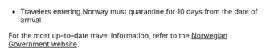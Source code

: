 - Travelers entering Norway must quarantine for 10 days from the date of arrival

For the most up–to–date travel information, refer to the [Norwegian Government website](https://www.regjeringen.no/en/topics/koronavirus-covid-19/id2692388/).
